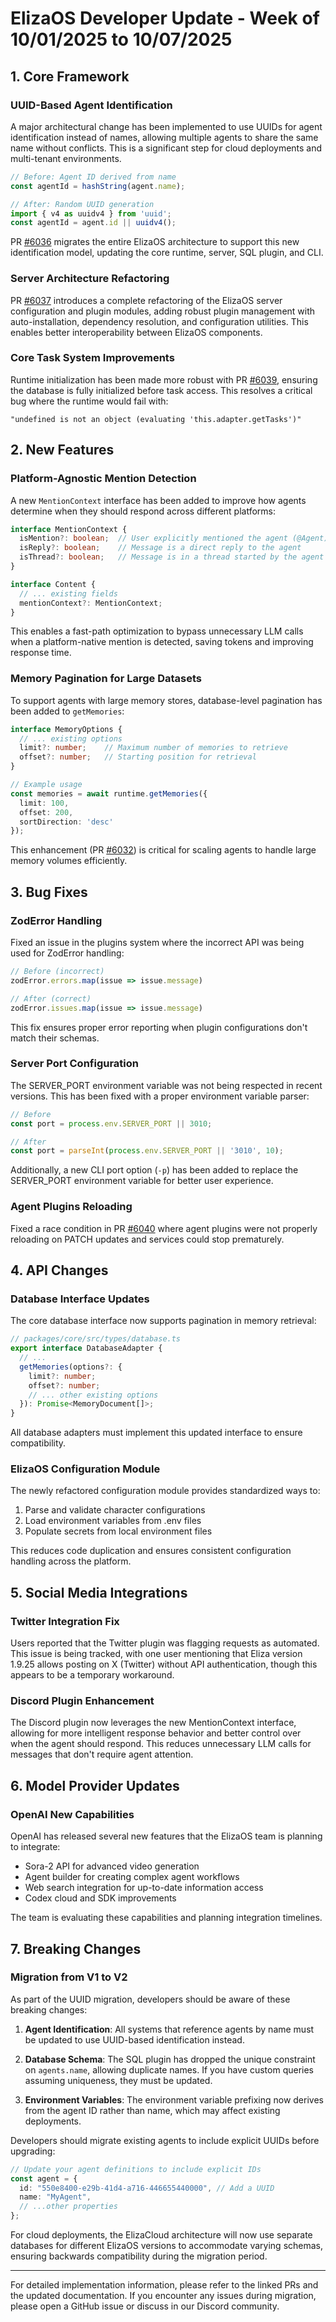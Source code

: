 # ElizaOS Developer Update - Week of 10/01/2025 to 10/07/2025

## 1. Core Framework

### UUID-Based Agent Identification
A major architectural change has been implemented to use UUIDs for agent identification instead of names, allowing multiple agents to share the same name without conflicts. This is a significant step for cloud deployments and multi-tenant environments.

```typescript
// Before: Agent ID derived from name
const agentId = hashString(agent.name);

// After: Random UUID generation
import { v4 as uuidv4 } from 'uuid';
const agentId = agent.id || uuidv4();
```

PR [#6036](https://github.com/elizaOS/eliza/pull/6036) migrates the entire ElizaOS architecture to support this new identification model, updating the core runtime, server, SQL plugin, and CLI.

### Server Architecture Refactoring
PR [#6037](https://github.com/elizaOS/eliza/pull/6037) introduces a complete refactoring of the ElizaOS server configuration and plugin modules, adding robust plugin management with auto-installation, dependency resolution, and configuration utilities. This enables better interoperability between ElizaOS components.

### Core Task System Improvements
Runtime initialization has been made more robust with PR [#6039](https://github.com/elizaOS/eliza/pull/6039), ensuring the database is fully initialized before task access. This resolves a critical bug where the runtime would fail with: 
```
"undefined is not an object (evaluating 'this.adapter.getTasks')"
```

## 2. New Features

### Platform-Agnostic Mention Detection
A new `MentionContext` interface has been added to improve how agents determine when they should respond across different platforms:

```typescript
interface MentionContext {
  isMention?: boolean;  // User explicitly mentioned the agent (@Agent)
  isReply?: boolean;    // Message is a direct reply to the agent
  isThread?: boolean;   // Message is in a thread started by the agent
}

interface Content {
  // ... existing fields
  mentionContext?: MentionContext;
}
```

This enables a fast-path optimization to bypass unnecessary LLM calls when a platform-native mention is detected, saving tokens and improving response time.

### Memory Pagination for Large Datasets
To support agents with large memory stores, database-level pagination has been added to `getMemories`:

```typescript
interface MemoryOptions {
  // ... existing options
  limit?: number;    // Maximum number of memories to retrieve
  offset?: number;   // Starting position for retrieval
}

// Example usage
const memories = await runtime.getMemories({ 
  limit: 100, 
  offset: 200, 
  sortDirection: 'desc' 
});
```

This enhancement (PR [#6032](https://github.com/elizaOS/eliza/pull/6032)) is critical for scaling agents to handle large memory volumes efficiently.

## 3. Bug Fixes

### ZodError Handling
Fixed an issue in the plugins system where the incorrect API was being used for ZodError handling:

```typescript
// Before (incorrect)
zodError.errors.map(issue => issue.message)

// After (correct)
zodError.issues.map(issue => issue.message)
```

This fix ensures proper error reporting when plugin configurations don't match their schemas.

### Server Port Configuration
The SERVER_PORT environment variable was not being respected in recent versions. This has been fixed with a proper environment variable parser:

```typescript
// Before
const port = process.env.SERVER_PORT || 3010;

// After
const port = parseInt(process.env.SERVER_PORT || '3010', 10);
```

Additionally, a new CLI port option (`-p`) has been added to replace the SERVER_PORT environment variable for better user experience.

### Agent Plugins Reloading
Fixed a race condition in PR [#6040](https://github.com/elizaOS/eliza/pull/6040) where agent plugins were not properly reloading on PATCH updates and services could stop prematurely.

## 4. API Changes

### Database Interface Updates
The core database interface now supports pagination in memory retrieval:

```typescript
// packages/core/src/types/database.ts
export interface DatabaseAdapter {
  // ...
  getMemories(options?: {
    limit?: number;
    offset?: number;
    // ... other existing options
  }): Promise<MemoryDocument[]>;
}
```

All database adapters must implement this updated interface to ensure compatibility.

### ElizaOS Configuration Module
The newly refactored configuration module provides standardized ways to:
1. Parse and validate character configurations
2. Load environment variables from .env files
3. Populate secrets from local environment files

This reduces code duplication and ensures consistent configuration handling across the platform.

## 5. Social Media Integrations

### Twitter Integration Fix
Users reported that the Twitter plugin was flagging requests as automated. This issue is being tracked, with one user mentioning that Eliza version 1.9.25 allows posting on X (Twitter) without API authentication, though this appears to be a temporary workaround.

### Discord Plugin Enhancement
The Discord plugin now leverages the new MentionContext interface, allowing for more intelligent response behavior and better control over when the agent should respond. This reduces unnecessary LLM calls for messages that don't require agent attention.

## 6. Model Provider Updates

### OpenAI New Capabilities
OpenAI has released several new features that the ElizaOS team is planning to integrate:
- Sora-2 API for advanced video generation
- Agent builder for creating complex agent workflows
- Web search integration for up-to-date information access
- Codex cloud and SDK improvements

The team is evaluating these capabilities and planning integration timelines.

## 7. Breaking Changes

### Migration from V1 to V2
As part of the UUID migration, developers should be aware of these breaking changes:

1. **Agent Identification**: All systems that reference agents by name must be updated to use UUID-based identification instead.

2. **Database Schema**: The SQL plugin has dropped the unique constraint on `agents.name`, allowing duplicate names. If you have custom queries assuming uniqueness, they must be updated.

3. **Environment Variables**: The environment variable prefixing now derives from the agent ID rather than name, which may affect existing deployments.

Developers should migrate existing agents to include explicit UUIDs before upgrading:

```typescript
// Update your agent definitions to include explicit IDs
const agent = {
  id: "550e8400-e29b-41d4-a716-446655440000", // Add a UUID
  name: "MyAgent",
  // ...other properties
};
```

For cloud deployments, the ElizaCloud architecture will now use separate databases for different ElizaOS versions to accommodate varying schemas, ensuring backwards compatibility during the migration period.

---

For detailed implementation information, please refer to the linked PRs and the updated documentation. If you encounter any issues during migration, please open a GitHub issue or discuss in our Discord community.